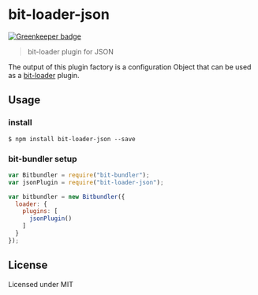 # bit-loader-json

[![Greenkeeper badge](https://badges.greenkeeper.io/MiguelCastillo/bit-loader-json.svg)](https://greenkeeper.io/)
> bit-loader plugin for JSON

The output of this plugin factory is a configuration Object that can be used as a [bit-loader](https://github.com/MiguelCastillo/bit-loader) plugin.

## Usage

### install

```
$ npm install bit-loader-json --save
```

### bit-bundler setup

``` javascript
var Bitbundler = require("bit-bundler");
var jsonPlugin = require("bit-loader-json");

var bitbundler = new Bitbundler({
  loader: {
    plugins: [
      jsonPlugin()
    ]
  }
});
```

## License

Licensed under MIT
